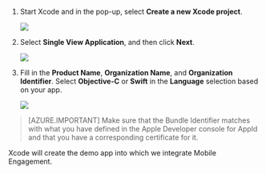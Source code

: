 1. Start Xcode and in the pop-up, select **Create a new Xcode project**.

	![](./media/mobile-engagement-create-new-ios-app/xcode-new-project.png)

2. Select **Single View Application**, and then click **Next**.

	![](./media/mobile-engagement-create-new-ios-app/xcode-simple-view.png)

3. Fill in the **Product Name**, **Organization Name**, and **Organization Identifier**. Select **Objective-C** or **Swift** in the **Language** selection based on your app.

	![](./media/mobile-engagement-create-new-ios-app/xcode-project-props.png)

> [AZURE.IMPORTANT] Make sure that the Bundle Identifier matches with what you have defined in the Apple Developer console for AppId and that you have a corresponding certificate for it. 

Xcode will create the demo app into which we integrate Mobile Engagement.

